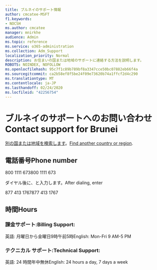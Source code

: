 ```yaml
---
title: ブルネイのサポート情報
author: cmcatee-MSFT
f1.keywords:
- NOCSH
ms.author: cmcatee
manager: mnirkhe
audience: Admin
ms.topic: reference
ms.service: o365-administration
ms.collection: Adm_Support
localization_priority: Normal
description: お住まいの国または地域のサポートに連絡する方法を説明します。
ROBOTS: NOINDEX, NOFOLLOW
ms.openlocfilehash: 95c7f1c89b789bf8a3347cce50bc07882eb66f4a
ms.sourcegitcommit: ca2b58ef8f5be24f09e73620b74a1ffcf2d4c290
ms.translationtype: MT
ms.contentlocale: ja-JP
ms.lasthandoff: 02/24/2020
ms.locfileid: "42256754"
---
```

# <a name="contact-support-for-brunei"></a><span data-ttu-id="5bde6-103">ブルネイのサポートへのお問い合わせ</span><span class="sxs-lookup"><span data-stu-id="5bde6-103">Contact support for Brunei</span></span>

<span data-ttu-id="5bde6-104">[別の国または地域を検索します](../contact-support-for-business-products.md)。</span><span class="sxs-lookup"><span data-stu-id="5bde6-104">[Find another country or region](../contact-support-for-business-products.md).</span></span>

## <a name="phone-number"></a><span data-ttu-id="5bde6-105">電話番号</span><span class="sxs-lookup"><span data-stu-id="5bde6-105">Phone number</span></span>
<span data-ttu-id="5bde6-106">800 1111 673</span><span class="sxs-lookup"><span data-stu-id="5bde6-106">800 1111 673</span></span>

<span data-ttu-id="5bde6-107">ダイヤル後に、と入力します。</span><span class="sxs-lookup"><span data-stu-id="5bde6-107">After dialing, enter</span></span>

<span data-ttu-id="5bde6-108">877 413 1767</span><span class="sxs-lookup"><span data-stu-id="5bde6-108">877 413 1767</span></span>

## <a name="hours"></a><span data-ttu-id="5bde6-109">時間</span><span class="sxs-lookup"><span data-stu-id="5bde6-109">Hours</span></span>
### <a name="billing-support"></a><span data-ttu-id="5bde6-110">課金サポート:</span><span class="sxs-lookup"><span data-stu-id="5bde6-110">Billing Support:</span></span>

<span data-ttu-id="5bde6-111">英語: 月曜日から金曜日9時午前5時</span><span class="sxs-lookup"><span data-stu-id="5bde6-111">English: Mon-Fri 9 AM-5 PM</span></span>

### <a name="technical-support"></a><span data-ttu-id="5bde6-112">テクニカル サポート:</span><span class="sxs-lookup"><span data-stu-id="5bde6-112">Technical Support:</span></span>

<span data-ttu-id="5bde6-113">英語: 24 時間年中無休</span><span class="sxs-lookup"><span data-stu-id="5bde6-113">English: 24 hours a day, 7 days a week</span></span>